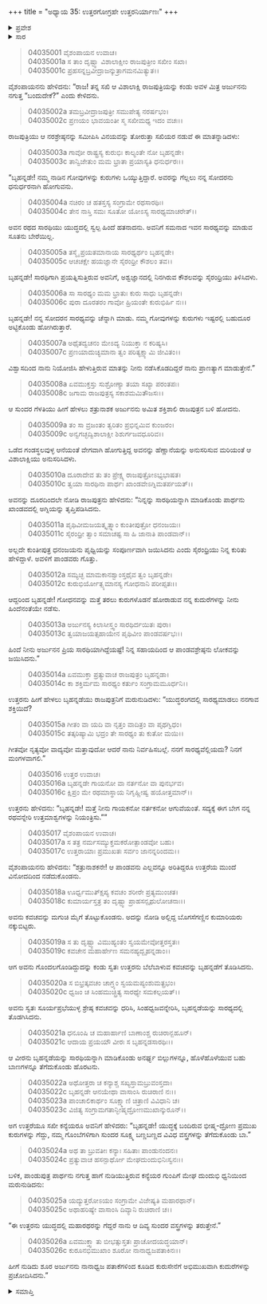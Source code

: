 +++
title = "ಅಧ್ಯಾಯ 35: ಉತ್ತರಗೋಗ್ರಹೇ ಉತ್ತರನಿರ್ಯಾಣಃ"
+++

<details><summary>ಪ್ರವೇಶ</summary>


।।   ಓಂ ಓಂ ನಮೋ ನಾರಾಯಣಾಯ।।   ಶ್ರೀ ವೇದವ್ಯಾಸಾಯ ನಮಃ ।।

ಶ್ರೀ ಕೃಷ್ಣದ್ವೈಪಾಯನ ವೇದವ್ಯಾಸ ವಿರಚಿತ  

**ಶ್ರೀ ಮಹಾಭಾರತ**

**ವಿರಾಟ ಪರ್ವ**

**ಗೋಹರಣ ಪರ್ವ**

**ಅಧ್ಯಾಯ 35**

</details>


<details><summary>ಸಾರ</summary>

ಉತ್ತರೆಯು ಬೃಹನ್ನಡೆಯನ್ನು ಒತ್ತಾಯಿಸಿ ಅಣ್ಣನಿದ್ದಲ್ಲಿಗೆ ಕರೆದುಕೊಂಡು ಬರುವುದು (1-9). ಉತ್ತರನು ಬೃಹನ್ನಡೆಯನ್ನು ತನ್ನ ಸಾರಥಿಯನ್ನಾಗಿ ನಿಯೋಜಿಸುವುದು (10-16). ಕವಚವನ್ನು ತೊಡುವಾಗ ಬೃಹನ್ನಡೆಯು ವಿನೋದದಿಂದ ನಡೆದುಕೊಂಡಿದುದು (17-21). ಗೊಂಬೆಗಳಿಗೆ ಕೌರವರ ಬಣ್ಣ ಬಣ್ಣದ ವಸ್ತ್ರಗಳನ್ನು ತೆಗೆದುಕೊಂಡು ಬನ್ನಿ ಎಂದು ಉತ್ತರೆಯು ಹೇಳಿಕಳುಹಿಸುವುದು (22-26).

</details>


> 04035001 ವೈಶಂಪಾಯನ ಉವಾಚ।  
04035001a ಸ ತಾಂ ದೃಷ್ಟ್ವಾ ವಿಶಾಲಾಕ್ಷೀಂ ರಾಜಪುತ್ರೀಂ ಸಖೀಂ ಸಖಾ।  
04035001c ಪ್ರಹಸನ್ನಬ್ರವೀದ್ರಾಜನ್ಕುತ್ರಾಗಮನಮಿತ್ಯುತ।।

ವೈಶಂಪಾಯನನು ಹೇಳಿದನು: “ರಾಜ! ತನ್ನ ಸಖಿ ಆ ವಿಶಾಲಾಕ್ಷಿ ರಾಜಪುತ್ರಿಯನ್ನು ಕಂಡು ಅವಳ ಮಿತ್ರ ಅರ್ಜುನನು ನಗುತ್ತ “ಬಂದುದೇಕೆ?” ಎಂದು ಕೇಳಿದನು.

> 04035002a ತಮಬ್ರವೀದ್ರಾಜಪುತ್ರೀ ಸಮುಪೇತ್ಯ ನರರ್ಷಭಂ।  
04035002c ಪ್ರಣಯಂ ಭಾವಯಂತೀ ಸ್ಮ ಸಖೀಮಧ್ಯ ಇದಂ ವಚಃ।।

ರಾಜಪುತ್ರಿಯು ಆ ನರಶ್ರೇಷ್ಠನನ್ನು ಸಮೀಪಿಸಿ ವಿನಯವನ್ನು ತೋರುತ್ತಾ ಸಖಿಯರ ನಡುವೆ ಈ ಮಾತನ್ನಾಡಿದಳು:

> 04035003a ಗಾವೋ ರಾಷ್ಟ್ರಸ್ಯ ಕುರುಭಿಃ ಕಾಲ್ಯಂತೇ ನೋ ಬೃಹನ್ನಡೇ।   
04035003c ತಾನ್ವಿಜೇತುಂ ಮಮ ಭ್ರಾತಾ ಪ್ರಯಾಸ್ಯತಿ ಧನುರ್ಧರಃ।।

“ಬೃಹನ್ನಡೇ! ನಮ್ಮ ನಾಡಿನ ಗೋವುಗಳನ್ನು ಕುರುಗಳು ಒಯ್ಯುತ್ತಿದ್ದಾರೆ. ಅವರನ್ನು ಗೆಲ್ಲಲು ನನ್ನ ಸೋದರನು ಧನುರ್ಧರನಾಗಿ ಹೋಗುವನು.

> 04035004a ನಚಿರಂ ಚ ಹತಸ್ತಸ್ಯ ಸಂಗ್ರಾಮೇ ರಥಸಾರಥಿಃ।  
04035004c ತೇನ ನಾಸ್ತಿ ಸಮಃ ಸೂತೋ ಯೋಽಸ್ಯ ಸಾರಥ್ಯಮಾಚರೇತ್।।

ಅವನ ರಥದ ಸಾರಥಿಯು ಯುದ್ಧದಲ್ಲಿ ಸ್ವಲ್ಪ ಹಿಂದೆ ಹತನಾದನು. ಅವನಿಗೆ ಸಮನಾದ ಇವನ ಸಾರಥ್ಯವನ್ನು ಮಾಡುವ ಸೂತನು ಬೇರೆಯಿಲ್ಲ.

> 04035005a ತಸ್ಮೈ ಪ್ರಯತಮಾನಾಯ ಸಾರಥ್ಯರ್ಥಂ ಬೃಹನ್ನಡೇ।  
04035005c ಆಚಚಕ್ಷೇ ಹಯಜ್ಞಾನೇ ಸೈರಂಧ್ರೀ ಕೌಶಲಂ ತವ।।

ಬೃಹನ್ನಡೇ! ಸಾರಥಿಗಾಗಿ ಪ್ರಯತ್ನಿಸುತ್ತಿರುವ ಅವನಿಗೆ, ಅಶ್ವಜ್ಞಾನದಲ್ಲಿ ನಿನಗಿರುವ ಕೌಶಲವನ್ನು ಸೈರಂಧ್ರಿಯು ತಿಳಿಸಿದಳು.

> 04035006a ಸಾ ಸಾರಥ್ಯಂ ಮಮ ಭ್ರಾತುಃ ಕುರು ಸಾಧು ಬೃಹನ್ನಡೇ।  
04035006c ಪುರಾ ದೂರತರಂ ಗಾವೋ ಹ್ರಿಯಂತೇ ಕುರುಭಿರ್ಹಿ ನಃ।।

ಬೃಹನ್ನಡೇ! ನನ್ನ ಸೋದರನ ಸಾರಥ್ಯವನ್ನು ಚೆನ್ನಾಗಿ ಮಾಡು. ನಮ್ಮ ಗೋವುಗಳನ್ನು ಕುರುಗಳು ಇಷ್ಟರಲ್ಲಿ ಬಹುದೂರ ಅಟ್ಟಿಕೊಂಡು ಹೋಗಿರುತ್ತಾರೆ.

> 04035007a ಅಥೈತದ್ವಚನಂ ಮೇಽದ್ಯ ನಿಯುಕ್ತಾ ನ ಕರಿಷ್ಯಸಿ।  
04035007c ಪ್ರಣಯಾದುಚ್ಯಮಾನಾ ತ್ವಂ ಪರಿತ್ಯಕ್ಷ್ಯಾಮಿ ಜೀವಿತಂ।।

ವಿಶ್ವಾಸದಿಂದ ನಾನು ನಿಯೋಜಿಸಿ ಹೇಳುತ್ತಿರುವ ಮಾತನ್ನು ನೀನು ನಡೆಸಿಕೊಡದಿದ್ದರೆ ನಾನು ಪ್ರಾಣತ್ಯಾಗ ಮಾಡುತ್ತೇನೆ.”

> 04035008a ಏವಮುಕ್ತಸ್ತು ಸುಶ್ರೋಣ್ಯಾ ತಯಾ ಸಖ್ಯಾ ಪರಂತಪಃ।   
04035008c ಜಗಾಮ ರಾಜಪುತ್ರಸ್ಯ ಸಕಾಶಮಮಿತೌಜಸಃ।।

ಆ ಸುಂದರ ಗೆಳತಿಯು ಹೀಗೆ ಹೇಳಲು ಶತ್ರುನಾಶಕ ಅರ್ಜುನನು ಅಮಿತ ಶಕ್ತಿಶಾಲಿ ರಾಜಪುತ್ರನ ಬಳಿ ಹೋದನು.

> 04035009a ತಂ ಸಾ ವ್ರಜಂತಂ ತ್ವರಿತಂ ಪ್ರಭಿನ್ನಮಿವ ಕುಂಜರಂ।  
04035009c ಅನ್ವಗಚ್ಛದ್ವಿಶಾಲಾಕ್ಷೀ ಶಿಶುರ್ಗಜವಧೂರಿವ।।

ಒಡೆದ ಗಂಡಸ್ಥಲವುಳ್ಳ ಆನೆಯಂತೆ ವೇಗವಾಗಿ ಹೋಗುತ್ತಿದ್ದ ಅವನನ್ನು ಹೆಣ್ಣಾನೆಯನ್ನು ಅನುಸರಿಸುವ ಮರಿಯಂತೆ ಆ ವಿಶಾಲಾಕ್ಷಿಯು ಅನುಸರಿಸಿದಳು.

> 04035010a ದೂರಾದೇವ ತು ತಂ ಪ್ರೇಕ್ಷ್ಯ ರಾಜಪುತ್ರೋಽಭ್ಯಭಾಷತ।  
04035010c ತ್ವಯಾ ಸಾರಥಿನಾ ಪಾರ್ಥಃ ಖಾಂಡವೇಽಗ್ನಿಮತರ್ಪಯತ್।।

ಅವನನ್ನು ದೂರದಿಂದಲೇ ನೋಡಿ ರಾಜಪುತ್ರನು ಹೇಳಿದನು: “ನಿನ್ನನ್ನು ಸಾರಥಿಯನ್ನಾಗಿ ಮಾಡಿಕೊಂಡು ಪಾರ್ಥನು ಖಾಂಡವದಲ್ಲಿ ಅಗ್ನಿಯನ್ನು ತೃಪ್ತಿಪಡಿಸಿದನು.

> 04035011a ಪೃಥಿವೀಮಜಯತ್ಕೃತ್ಸ್ನಾಂ ಕುಂತೀಪುತ್ರೋ ಧನಂಜಯಃ।   
04035011c ಸೈರಂಧ್ರೀ ತ್ವಾಂ ಸಮಾಚಷ್ಟ ಸಾ ಹಿ ಜಾನಾತಿ ಪಾಂಡವಾನ್।।

ಅಲ್ಲದೇ ಕುಂತೀಪುತ್ರ ಧನಂಜಯನು ಪೃಥ್ವಿಯನ್ನು ಸಂಪೂರ್ಣವಾಗಿ ಜಯಿಸಿದನು ಎಂದು ಸೈರಂಧ್ರಿಯು ನಿನ್ನ ಕುರಿತು ಹೇಳಿದ್ದಾಳೆ. ಅವಳಿಗೆ ಪಾಂಡವರು ಗೊತ್ತು.

> 04035012a ಸಮ್ಯಚ್ಛ ಮಾಮಕಾನಶ್ವಾಂಸ್ತಥೈವ ತ್ವಂ ಬೃಹನ್ನಡೇ।  
04035012c ಕುರುಭಿರ್ಯೋತ್ಸ್ಯಮಾನಸ್ಯ ಗೋಧನಾನಿ ಪರೀಪ್ಸತಃ।।

ಆದ್ದರಿಂದ ಬೃಹನ್ನಡೇ! ಗೋಧನವನ್ನು ಮತ್ತೆ ತರಲು ಕುರುಗಳೊಡನೆ ಹೋರಾಡುವ ನನ್ನ ಕುದುರೆಗಳನ್ನು ನೀನು ಹಿಂದೆನಂತೆಯೇ ನಡೆಸು.

> 04035013a ಅರ್ಜುನಸ್ಯ ಕಿಲಾಸೀಸ್ತ್ವಂ ಸಾರಥಿರ್ದಯಿತಃ ಪುರಾ।  
04035013c ತ್ವಯಾಜಯತ್ಸಹಾಯೇನ ಪೃಥಿವೀಂ ಪಾಂಡವರ್ಷಭಃ।।

ಹಿಂದೆ ನೀನು ಅರ್ಜುನನ ಪ್ರಿಯ ಸಾರಥಿಯಾಗಿದ್ದೆಯಷ್ಟೆ! ನಿನ್ನ ಸಹಾಯದಿಂದ ಆ ಪಾಂಡವಶ್ರೇಷ್ಠನು ಲೋಕವನ್ನು ಜಯಿಸಿದನು.”

> 04035014a ಏವಮುಕ್ತಾ ಪ್ರತ್ಯುವಾಚ ರಾಜಪುತ್ರಂ ಬೃಹನ್ನಡಾ।  
04035014c ಕಾ ಶಕ್ತಿರ್ಮಮ ಸಾರಥ್ಯಂ ಕರ್ತುಂ ಸಂಗ್ರಾಮಮೂರ್ಧನಿ।।

ಉತ್ತರನು ಹೀಗೆ ಹೇಳಲು ಬೃಹನ್ನಡೆಯು ರಾಜಪುತ್ರನಿಗೆ ಮರುನುಡಿದಳು: “ಯುದ್ಧರಂಗದಲ್ಲಿ ಸಾರಥ್ಯಮಾಡಲು ನನಗಾವ ಶಕ್ತಿಯಿದೆ?

> 04035015a ಗೀತಂ ವಾ ಯದಿ ವಾ ನೃತ್ತಂ ವಾದಿತ್ರಂ ವಾ ಪೃಥಗ್ವಿಧಂ।  
04035015c ತತ್ಕರಿಷ್ಯಾಮಿ ಭದ್ರಂ ತೇ ಸಾರಥ್ಯಂ ತು ಕುತೋ ಮಯಿ।।

ಗೀತವೋ ನೃತ್ಯವೋ ವಾದ್ಯವೋ ಮತ್ತಾವುದೋ ಆದರೆ ನಾನು ನಿರ್ವಹಿಸಬಲ್ಲೆ. ನನಗೆ ಸಾರಥ್ಯವೆಲ್ಲಿಯದು? ನಿನಗೆ ಮಂಗಳವಾಗಲಿ.”

> 04035016 ಉತ್ತರ ಉವಾಚ।  
04035016a ಬೃಹನ್ನಡೇ ಗಾಯನೋ ವಾ ನರ್ತನೋ ವಾ ಪುನರ್ಭವ।   
04035016c ಕ್ಷಿಪ್ರಂ ಮೇ ರಥಮಾಸ್ಥಾಯ ನಿಗೃಹ್ಣೀಷ್ವ ಹಯೋತ್ತಮಾನ್।।

ಉತ್ತರನು ಹೇಳಿದನು: “ಬೃಹನ್ನಡೇ! ಮತ್ತೆ ನೀನು ಗಾಯಕನೋ ನರ್ತಕನೋ ಆಗುವೆಯಂತೆ. ಸದ್ಯಕ್ಕೆ ಈಗ ಬೇಗ ನನ್ನ ರಥವನ್ನೇರಿ ಉತ್ತಮಾಶ್ವಗಳನ್ನು ನಿಯಂತ್ರಿಸು.””

> 04035017 ವೈಶಂಪಾಯನ ಉವಾಚ।  
04035017a ಸ ತತ್ರ ನರ್ಮಸಮ್ಯುಕ್ತಮಕರೋತ್ಪಾಂಡವೋ ಬಹು।  
04035017c ಉತ್ತರಾಯಾಃ ಪ್ರಮುಖತಃ ಸರ್ವಂ ಜಾನನ್ನರಿಂದಮ।।

ವೈಶಂಪಾಯನನು ಹೇಳಿದನು: “ಶತ್ರುನಾಶಕನೇ! ಆ ಪಾಂಡವನು ಎಲ್ಲವನ್ನೂ ಅರಿತಿದ್ದರೂ ಉತ್ತರೆಯ ಮುಂದೆ ವಿನೋದದಿಂದ ನಡೆದುಕೊಂಡನು.

> 04035018a ಊರ್ಧ್ವಮುತ್ಕ್ಷಿಪ್ಯ ಕವಚಂ ಶರೀರೇ ಪ್ರತ್ಯಮುಂಚತ।   
04035018c ಕುಮಾರ್ಯಸ್ತತ್ರ ತಂ ದೃಷ್ಟ್ವಾ ಪ್ರಾಹಸನ್ಪೃಥುಲೋಚನಾಃ।।

ಅವನು ಕವಚವನ್ನು ಮಗುಚಿ ಮೈಗೆ ತೊಟ್ಟುಕೊಂಡನು. ಅದನ್ನು ನೋಡಿ ಅಲ್ಲಿದ್ದ ಬೊಗಸೆಗಣ್ಣಿನ ಕುಮಾರಿಯರು ನಕ್ಕುಬಿಟ್ಟರು.

> 04035019a ಸ ತು ದೃಷ್ಟ್ವಾ ವಿಮುಹ್ಯಂತಂ ಸ್ವಯಮೇವೋತ್ತರಸ್ತತಃ।  
04035019c ಕವಚೇನ ಮಹಾರ್ಹೇಣ ಸಮನಹ್ಯದ್ಬೃಹನ್ನಡಾಂ।।

ಆಗ ಅವನು ಗೊಂದಲಗೊಂಡಿದ್ದುದನ್ನು ಕಂಡು ಸ್ವತಃ ಉತ್ತರನು ಬೆಲೆಬಾಳುವ ಕವಚವನ್ನು ಬೃಹನ್ನಡೆಗೆ ತೊಡಿಸಿದನು.

> 04035020a ಸ ಬಿಭ್ರತ್ಕವಚಂ ಚಾಗ್ರ್ಯಂ ಸ್ವಯಮಪ್ಯಂಶುಮತ್ಪ್ರಭಂ।   
04035020c ಧ್ವಜಂ ಚ ಸಿಂಹಮುಚ್ಛ್ರಿತ್ಯ ಸಾರಥ್ಯೇ ಸಮಕಲ್ಪಯತ್।।

ಅವನು ಸ್ವತಃ ಸೂರ್ಯಪ್ರಭೆಯುಳ್ಳ ಶ್ರೇಷ್ಠ ಕವಚವನ್ನು ಧರಿಸಿ, ಸಿಂಹಧ್ವಜವನ್ನೇರಿಸಿ, ಬೃಹನ್ನಡೆಯನ್ನು ಸಾರಥ್ಯದಲ್ಲಿ ತೊಡಗಿಸಿದನು.

> 04035021a ಧನೂಂಷಿ ಚ ಮಹಾರ್ಹಾಣಿ ಬಾಣಾಂಶ್ಚ ರುಚಿರಾನ್ಬಹೂನ್।  
04035021c ಆದಾಯ ಪ್ರಯಯೌ ವೀರಃ ಸ ಬೃಹನ್ನಡಸಾರಥಿಃ।।

ಆ ವೀರನು ಬೃಹನ್ನಡೆಯನ್ನು ಸಾರಥಿಯನ್ನಾಗಿ ಮಾಡಿಕೊಂಡು ಅನರ್ಘ್ಯ ಬಿಲ್ಲುಗಳನ್ನೂ, ಹೊಳೆಹೊಳೆಯುವ ಬಹು ಬಾಣಗಳನ್ನೂ ತೆಗೆದುಕೊಂಡು ಹೊರಟನು.

> 04035022a ಅಥೋತ್ತರಾ ಚ ಕನ್ಯಾಶ್ಚ ಸಖ್ಯಸ್ತಾಮಬ್ರುವಂಸ್ತದಾ।  
04035022c ಬೃಹನ್ನಡೇ ಆನಯೇಥಾ ವಾಸಾಂಸಿ ರುಚಿರಾಣಿ ನಃ।।  
04035023a ಪಾಂಚಾಲಿಕಾರ್ಥಂ ಸೂಕ್ಷ್ಮಾಣಿ ಚಿತ್ರಾಣಿ ವಿವಿಧಾನಿ ಚ।  
04035023c ವಿಜಿತ್ಯ ಸಂಗ್ರಾಮಗತಾನ್ಭೀಷ್ಮದ್ರೋಣಮುಖಾನ್ಕುರೂನ್।।

ಅಗ ಉತ್ತರೆಯೂ ಸಖೀ ಕನ್ಯೆಯರೂ ಅವನಿಗೆ ಹೇಳಿದರು: “ಬೃಹನ್ನಡೇ! ಯುದ್ಧಕ್ಕೆ ಬಂದಿರುವ ಭೀಷ್ಮ-ದ್ರೋಣ ಪ್ರಮುಖ ಕುರುಗಳನ್ನು ಗೆದ್ದು, ನಮ್ಮ ಗೊಂಬೆಗಳಿಗಾಗಿ ಸುಂದರ ಸೂಕ್ಷ್ಮ ಬಣ್ಣಬಣ್ಣದ ವಿವಿಧ ವಸ್ತ್ರಗಳನ್ನು ತೆಗೆದುಕೊಂಡು ಬಾ.”

> 04035024a ಅಥ ತಾ ಬ್ರುವತೀಃ ಕನ್ಯಾಃ ಸಹಿತಾಃ ಪಾಂಡುನಂದನಃ।  
04035024c ಪ್ರತ್ಯುವಾಚ ಹಸನ್ಪಾರ್ಥೋ ಮೇಘದುಂದುಭಿನಿಃಸ್ವನಃ।।

ಬಳಿಕ, ಪಾಂಡುಪುತ್ರ ಪಾರ್ಥನು ನಗುತ್ತ ಹಾಗೆ ನುಡಿಯುತ್ತಿರುವ ಕನ್ಯೆಯರ ಗುಂಪಿಗೆ ಮೇಘ ದುಂದುಭಿ ಧ್ವನಿಯಿಂದ ಮರುನುಡಿದನು:

> 04035025a ಯದ್ಯುತ್ತರೋಽಯಂ ಸಂಗ್ರಾಮೇ ವಿಜೇಷ್ಯತಿ ಮಹಾರಥಾನ್।  
04035025c ಅಥಾಹರಿಷ್ಯೇ ವಾಸಾಂಸಿ ದಿವ್ಯಾನಿ ರುಚಿರಾಣಿ ಚ।।

“ಈ ಉತ್ತರನು ಯುದ್ಧದಲ್ಲಿ ಮಹಾರಥರನ್ನು ಗೆದ್ದರೆ ನಾನು ಆ ದಿವ್ಯ ಸುಂದರ ವಸ್ತ್ರಗಳನ್ನು ತರುತ್ತೇನೆ.”

> 04035026a ಏವಮುಕ್ತ್ವಾ ತು ಬೀಭತ್ಸುಸ್ತತಃ ಪ್ರಾಚೋದಯದ್ಧಯಾನ್।   
04035026c ಕುರೂನಭಿಮುಖಾಂ ಶೂರೋ ನಾನಾಧ್ವಜಪತಾಕಿನಃ।।

ಹೀಗೆ ನುಡಿದು ಶೂರ ಅರ್ಜುನನು ನಾನಾಧ್ವಜ ಪತಾಕೆಗಳಿಂದ ಕೂಡಿದ ಕುರುಸೇನೆಗೆ ಅಭಿಮುಖವಾಗಿ ಕುದುರೆಗಳನ್ನು ಪ್ರಚೋದಿಸಿದನು.”


<details><summary>ಸಮಾಪ್ತಿ</summary>


ಇತಿ ಶ್ರೀ ಮಹಾಭಾರತೇ ವಿರಾಟ ಪರ್ವಣಿ ಗೋಹರಣ ಪರ್ವಣಿ ಉತ್ತರಗೋಗ್ರಹೇ ಉತ್ತರನಿರ್ಯಾಣೇ ಪಂಚತ್ರಿಂಶೋಽಧ್ಯಾಯಃ।  
ಇದು ಶ್ರೀ ಮಹಾಭಾರತದಲ್ಲಿ ವಿರಾಟ ಪರ್ವದಲ್ಲಿ ಗೋಹರಣ ಪರ್ವದಲ್ಲಿ ಉತ್ತರಗೋಗ್ರಹದಲ್ಲಿ ಉತ್ತರನಿರ್ಯಾಣದಲ್ಲಿ ಮೂವತ್ತೈದನೆಯ ಅಧ್ಯಾಯವು.



</details>

